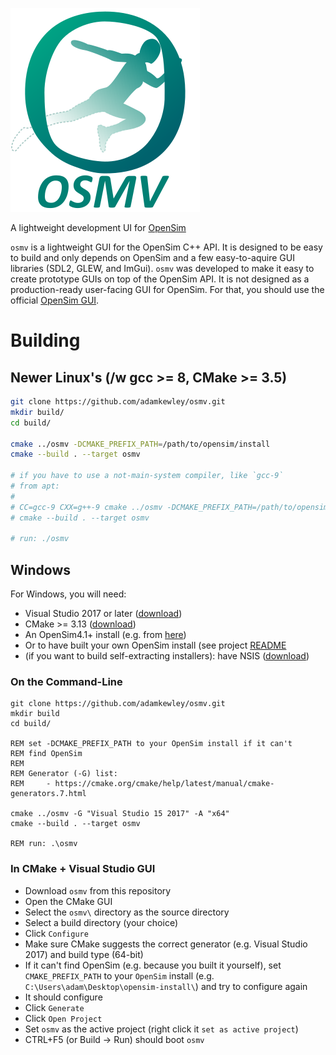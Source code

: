 ![logo with title](logo_with_title.svg)

A lightweight development UI for [OpenSim](https://github.com/opensim-org/opensim-core)

`osmv` is a lightweight GUI for the OpenSim C++ API. It is designed to be easy to build and only depends on OpenSim and a few easy-to-aquire GUI libraries (SDL2, GLEW, and ImGui). `osmv` was developed to make it easy to create prototype GUIs on top of the OpenSim API. It is not designed as a production-ready user-facing GUI for OpenSim. For that, you should use the official [OpenSim GUI](https://github.com/opensim-org/opensim-gui).


# Building

## Newer Linux's (/w gcc >= 8, CMake >= 3.5)

```bash
git clone https://github.com/adamkewley/osmv.git
mkdir build/
cd build/

cmake ../osmv -DCMAKE_PREFIX_PATH=/path/to/opensim/install
cmake --build . --target osmv

# if you have to use a not-main-system compiler, like `gcc-9`
# from apt:
#
# CC=gcc-9 CXX=g++-9 cmake ../osmv -DCMAKE_PREFIX_PATH=/path/to/opensim/install
# cmake --build . --target osmv

# run: ./osmv
```

## Windows

For Windows, you will need:

- Visual Studio 2017 or later ([download](https://visualstudio.microsoft.com/downloads/))
- CMake >= 3.13 ([download](https://cmake.org/download/))
- An OpenSim4.1+ install (e.g. from [here](https://simtk.org/frs/?group_id=91))
- Or to have built your own OpenSim install (see project [README](https://github.com/opensim-org/opensim-core/)
- (if you want to build self-extracting installers): have NSIS ([download](https://nsis.sourceforge.io/Download))

### On the Command-Line

```batch
git clone https://github.com/adamkewley/osmv.git
mkdir build
cd build/

REM set -DCMAKE_PREFIX_PATH to your OpenSim install if it can't
REM find OpenSim
REM
REM Generator (-G) list:
REM     - https://cmake.org/cmake/help/latest/manual/cmake-generators.7.html

cmake ../osmv -G "Visual Studio 15 2017" -A "x64"
cmake --build . --target osmv

REM run: .\osmv
```

### In CMake + Visual Studio GUI

- Download `osmv` from this repository
- Open the CMake GUI
- Select the `osmv\` directory as the source directory
- Select a build directory (your choice)
- Click `Configure`
- Make sure CMake suggests the correct generator (e.g. Visual Studio 2017) and build type (64-bit)
- If it can't find OpenSim (e.g. because you built it yourself), set `CMAKE_PREFIX_PATH` to your
  `OpenSim` install (e.g. `C:\Users\adam\Desktop\opensim-install\`) and try to configure again
- It should configure
- Click `Generate`
- Click `Open Project`
- Set `osmv` as the active project (right click it `set as active project`)
- CTRL+F5 (or Build -> Run) should boot `osmv`
